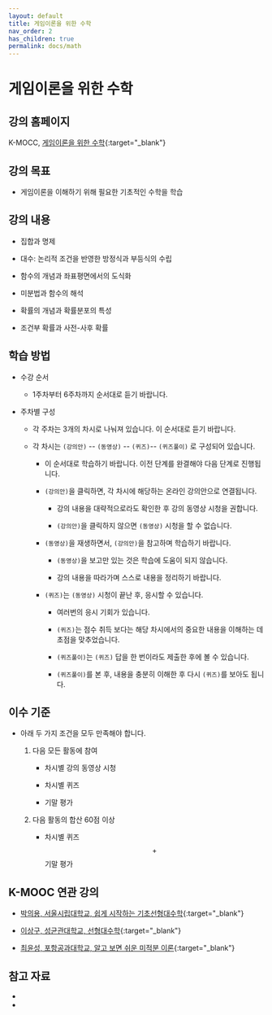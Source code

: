 ```yaml
---
layout: default
title: 게임이론을 위한 수학
nav_order: 2
has_children: true
permalink: docs/math
---
```


# 게임이론을 위한 수학

## 강의 홈페이지

K-MOCC, [게임이론을 위한 수학](https://www.kmooc.kr/view/course/detail/10296){:target="_blank"}

## 강의 목표

- 게임이론을 이해하기 위해 필요한 기초적인 수학을 학습

## 강의 내용

- 집합과 명제

- 대수: 논리적 조건을 반영한 방정식과 부등식의 수립

- 함수의 개념과 좌표평면에서의 도식화

- 미분법과 함수의 해석

- 확률의 개념과 확률분포의 특성

- 조건부 확률과 사전-사후 확률

## 학습 방법

- 수강 순서

  - 1주차부터 6주차까지 순서대로 듣기 바랍니다.

- 주차별 구성

  - 각 주차는 3개의 차시로 나눠져 있습니다. 이 순서대로 듣기 바랍니다.

  - 각 차시는 `(강의안)` -- `(동영상)`  -- `(퀴즈)`-- `(퀴즈풀이)` 로 구성되어 있습니다.   

    - 이 순서대로 학습하기 바랍니다. 이전 단계를 완결해야 다음 단계로 진행됩니다.
	
    - `(강의안)`을 클릭하면, 각 차시에 해당하는 온라인 강의안으로 연결됩니다. 
	
      - 강의 내용을 대략적으로라도 확인한 후 강의 동영상 시청을 권합니다.
	  
      - `(강의안)`을 클릭하지 않으면 `(동영상)` 시청을 할 수 없습니다.

    - `(동영상)`을 재생하면서, `(강의안)`을 참고하며 학습하기 바랍니다.
	
      - `(동영상)`을 보고만 있는 것은 학습에 도움이 되지 않습니다.
	  
      - 강의 내용을 따라가며 스스로 내용을 정리하기 바랍니다.

    - `(퀴즈)`는 `(동영상)` 시청이 끝난 후, 응시할 수 있습니다.
	
      - 여러번의 응시 기회가 있습니다. 
	  
      - `(퀴즈)`는 점수 취득 보다는 해당 차시에서의 중요한 내용을 이해하는 데 초점을 맞추었습니다.
	  
      - `(퀴즈풀이)`는 `(퀴즈)` 답을 한 번이라도 제출한 후에 볼 수 있습니다.
	  
      - `(퀴즈풀이)`를 본 후, 내용을 충분히 이해한 후 다시 `(퀴즈)`를 보아도 됩니다.	  

## 이수 기준

- 아래 두 가지 조건을 모두 만족해야 합니다.

  1. 다음 모든 활동에 참여

     - 차시별 강의 동영상 시청

     - 차시별 퀴즈

     - 기말 평가

  2. 다음 활동의 합산 60점 이상

     - 차시별 퀴즈 $$+$$ 기말 평가

<!-- ## 선수 과목 -->


<!-- ## 준비 사항 -->


## K-MOOC 연관 강의

- [박의용, 서울시립대학교, 쉽게 시작하는 기초선형대수학](https://www.kmooc.kr/view/course/detail/7278){:target="_blank"}

- [이상구, 성균관대학교, 선형대수학](https://www.kmooc.kr/view/course/detail/5794){:target="_blank"}

- [최윤성, 포항공과대학교, 알고 보면 쉬운 미적분 이론](https://www.kmooc.kr/view/course/detail/8857){:target="_blank"}

## 참고 자료

- 

- 
